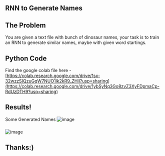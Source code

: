 
## RNN to Generate Names

## The Problem
You are given a text file with bunch of dinosaur names, your task is to train an RNN to generate similar names, maybe with given word startings.

## Python Code

Find the google colab file here - 
[https://colab.research.google.com/drive/1sx-32wzzSIQzuGqW7NUO1lk2kR9_ZHlI?usp=sharing](https://colab.research.google.com/drive/1ybSyNq3Go8zvZ3XyFDpmaCp-RdUzDTH9?usp=sharing)
## Results!

Some Generated Names
![image](https://github.com/user-attachments/assets/33412d77-1a00-49ea-a880-ec078ea70ab6)

###
![image](https://github.com/user-attachments/assets/ec742c4a-244a-4530-a7b3-1077dc10047e)

## Thanks:)
